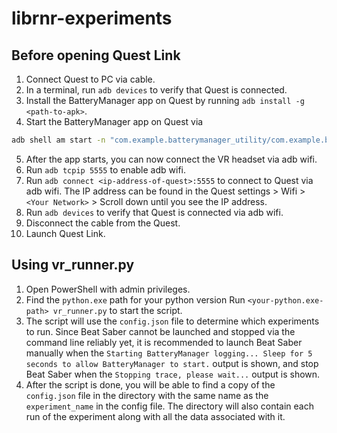 # librnr-experiments

## Before opening Quest Link
1. Connect Quest to PC via cable.
2. In a terminal, run `adb devices` to verify that Quest is connected.
3. Install the BatteryManager app on Quest by running `adb install -g <path-to-apk>`.
4. Start the BatteryManager app on Quest via
```bash
adb shell am start -n "com.example.batterymanager_utility/com.example.batterymanager_utility.MainActivity" -a android.intent.action.MAIN -c android.intent.category.LAUNCHER
```
5. After the app starts, you can now connect the VR headset via adb wifi.
6. Run `adb tcpip 5555` to enable adb wifi.
7. Run `adb connect <ip-address-of-quest>:5555` to connect to Quest via adb wifi. The IP address can be found in the Quest settings > Wifi > `<Your Network>` > Scroll down until you see the IP address.
8. Run `adb devices` to verify that Quest is connected via adb wifi.
9. Disconnect the cable from the Quest.
10. Launch Quest Link.

## Using vr_runner.py
1. Open PowerShell with admin privileges.
2. Find the `python.exe` path for your python version Run `<your-python.exe-path> vr_runner.py` to start the script.
3. The script will use the `config.json` file to determine which experiments to run. Since Beat Saber cannot be launched and stopped via the command line reliably yet, it is recommended to launch Beat Saber manually when the `Starting BatteryManager logging... Sleep for 5 seconds to allow BatteryManager to start.` output is shown, and stop Beat Saber when the `Stopping trace, please wait...` output is shown.
4. After the script is done, you will be able to find a copy of the `config.json` file in the directory with the same name as the `experiment_name` in the config file. The directory will also contain each run of the experiment along with all the data associated with it.